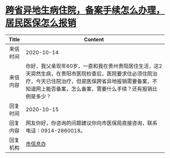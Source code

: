 # <a href="http://www.shangluo.gov.cn/zmhd/ldxxxx.jsp?urltype=leadermail.LeaderMailContentUrl&wbtreeid=1112&leadermailid=6529">跨省异地生病住院，备案手续怎么办理，居民医保怎么报销</a>
|Title|Content|
|:---:|---|
|来信时间|2020-10-14|
|来信内容|你好，我父亲现年60岁，一直和我在贵州贵阳居住生活，这2天突然生病，在贵阳市医院检查后，医院要求住必须住院治疗，今天已住院治疗，但是医保跨省异地报销需要备案，不知道网上能否备案，怎么备案，需要什么手续？还有报销比例是多少？|
|回复时间|2020-10-15|
|回复内容|网友你好，你咨询的问题建议你向市医保局直接咨询，联系电话：0914-2860018。|
|回复机构|<a href="../../categories/agencies/市信息办.md">市信息办</a>|
